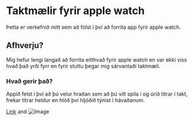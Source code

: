 # Taktmælir fyrir apple watch

Þetta er verkefnið mitt sem að fólst í því að forrita app fyrir apple watch.

## Afhverju?

Mig hefur lengi langað að forrita eitthvað fyrir apple watch en var ekki viss hvað það yrði fyrr en fyrir stuttu þegar mig sárvantaði taktmæli.


### Hvað gerir það?

Appið felst í því að þú velur hraðan sem að þú vilt spila í og úrið titrar í takt, frekar titrar heldur en hlóð því hljóðið týnist í hávaðanum.



[Link](url) and ![Image](https://scontent-lhr3-1.xx.fbcdn.net/v/t34.0-12/25323313_1959358657414932_356393387_n.png?oh=3b02919d899a735e0866a3db164703b6&oe=5A311339)

